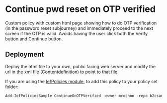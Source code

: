 # Continue pwd reset on OTP verified

Custom policy with custom html page showing how to do OTP verification (in the password reset subjourney) and immediately
proceed to the next screen if the OTP is valid. Avoids having the user click both the Verify button and Continue button.

## Deployment
Deploy the html file to your own, public facing web server and modify the url in the xml file (Contentdefinition) to point
to that file.

If you are using the [IefPolicies module](https://www.powershellgallery.com/packages/IefPolicies), to add this policy to your 
policy set folder:

```PowerShell
Add-IefPoliciesSample ContinueOnOTPVerified -owner mrochon -repo b2csamples
```